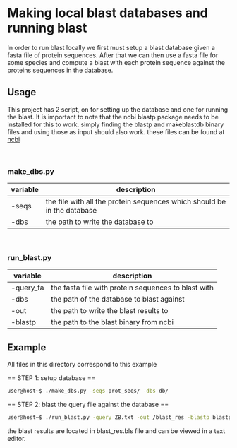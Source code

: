 # Making local blast databases and running blast
In order to run blast locally we first must setup a blast database given
a fasta file of protein sequences. After that we can then use a fasta file
for some species and compute a blast with each protein sequence against the
proteins sequences in the database.

## Usage

This project has 2 script, on for setting up the database and one for running
the blast. It is important to note that the ncbi blastp package needs to be 
installed for this to work. simply finding the blastp and makeblastdb binary files 
and using those as input should also work.
these files can be found at [ncbi](https://blast.ncbi.nlm.nih.gov/Blast.cgi?PAGE_TYPE=BlastDocs&DOC_TYPE=Download)

<br>

### make_dbs.py
|variable |description |
|-|-|
|-seqs | the file with all the protein sequences which should be in the database |
|-dbs |the path to write the database to |

<br>

### run_blast.py
|variable |description |
|-|-|
|-query_fa |the fasta file with protein sequences to blast with |
|-dbs |the path of the database to blast against |
|-out |the path to write the blast results to |
|-blastp |the path to the blast binary from ncbi |

## Example
All files in this directory correspond to this example

== STEP 1: setup database ==
```bash
user@host~$ ./make_dbs.py -seqs prot_seqs/ -dbs db/
```

== STEP 2: blast the query file against the database ==
```bash
user@host~$ ./run_blast.py -query ZB.txt -out /blast_res -blastp blastp -db db/fel_cat/fel_cat.fa
```

the blast results are located in blast_res.bls file and can be viewed in a text editor.